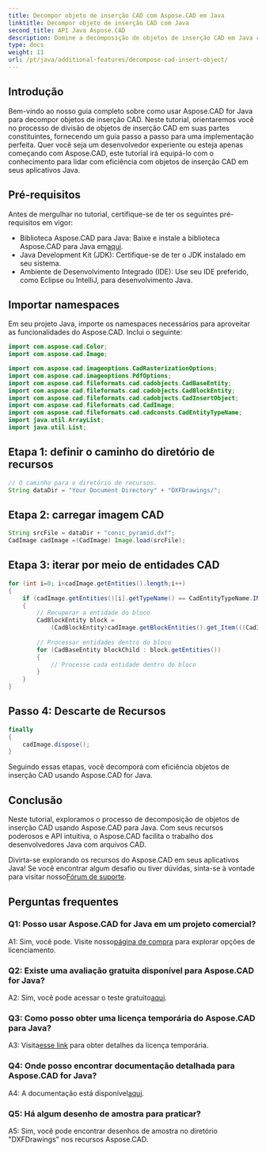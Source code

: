 ```yaml
---
title: Decompor objeto de inserção CAD com Aspose.CAD em Java
linktitle: Decompor objeto de inserção CAD com Java
second_title: API Java Aspose.CAD
description: Domine a decomposição de objetos de inserção CAD em Java com Aspose.CAD. Siga nosso guia passo a passo para um manuseio eficiente. Mergulhe no mundo da manipulação CAD.
type: docs
weight: 11
url: /pt/java/additional-features/decompose-cad-insert-object/
---
```

## Introdução

Bem-vindo ao nosso guia completo sobre como usar Aspose.CAD for Java para decompor objetos de inserção CAD. Neste tutorial, orientaremos você no processo de divisão de objetos de inserção CAD em suas partes constituintes, fornecendo um guia passo a passo para uma implementação perfeita. Quer você seja um desenvolvedor experiente ou esteja apenas começando com Aspose.CAD, este tutorial irá equipá-lo com o conhecimento para lidar com eficiência com objetos de inserção CAD em seus aplicativos Java.

## Pré-requisitos

Antes de mergulhar no tutorial, certifique-se de ter os seguintes pré-requisitos em vigor:

- Biblioteca Aspose.CAD para Java: Baixe e instale a biblioteca Aspose.CAD para Java em[aqui](https://releases.aspose.com/cad/java/).
- Java Development Kit (JDK): Certifique-se de ter o JDK instalado em seu sistema.
- Ambiente de Desenvolvimento Integrado (IDE): Use seu IDE preferido, como Eclipse ou IntelliJ, para desenvolvimento Java.

## Importar namespaces

Em seu projeto Java, importe os namespaces necessários para aproveitar as funcionalidades do Aspose.CAD. Inclui o seguinte:

```java
import com.aspose.cad.Color;
import com.aspose.cad.Image;

import com.aspose.cad.imageoptions.CadRasterizationOptions;
import com.aspose.cad.imageoptions.PdfOptions;
import com.aspose.cad.fileformats.cad.cadobjects.CadBaseEntity;
import com.aspose.cad.fileformats.cad.cadobjects.CadBlockEntity;
import com.aspose.cad.fileformats.cad.cadobjects.CadInsertObject;
import com.aspose.cad.fileformats.cad.CadImage;
import com.aspose.cad.fileformats.cad.cadconsts.CadEntityTypeName;
import java.util.ArrayList;
import java.util.List;
```

## Etapa 1: definir o caminho do diretório de recursos

```java
// O caminho para o diretório de recursos.
String dataDir = "Your Document Directory" + "DXFDrawings/";
```

## Etapa 2: carregar imagem CAD

```java
String srcFile = dataDir + "conic_pyramid.dxf";
CadImage cadImage =(CadImage) Image.load(srcFile);
```

## Etapa 3: iterar por meio de entidades CAD

```java
for (int i=0; i<cadImage.getEntities().length;i++)
{
    if (cadImage.getEntities()[i].getTypeName() == CadEntityTypeName.INSERT)
    {
        // Recuperar a entidade do bloco
        CadBlockEntity block =
            (CadBlockEntity)cadImage.getBlockEntities().get_Item(((CadInsertObject)cadImage.getEntities()[i]).getName());
            
        // Processar entidades dentro do bloco
        for (CadBaseEntity blockChild : block.getEntities())
        {
            // Processe cada entidade dentro do bloco
        }
    }
}
```

## Passo 4: Descarte de Recursos

```java
finally
{
    cadImage.dispose();
}
```

Seguindo essas etapas, você decomporá com eficiência objetos de inserção CAD usando Aspose.CAD for Java.

## Conclusão

Neste tutorial, exploramos o processo de decomposição de objetos de inserção CAD usando Aspose.CAD para Java. Com seus recursos poderosos e API intuitiva, o Aspose.CAD facilita o trabalho dos desenvolvedores Java com arquivos CAD.

 Divirta-se explorando os recursos do Aspose.CAD em seus aplicativos Java! Se você encontrar algum desafio ou tiver dúvidas, sinta-se à vontade para visitar nosso[Fórum de suporte](https://forum.aspose.com/c/cad/19).

## Perguntas frequentes

### Q1: Posso usar Aspose.CAD for Java em um projeto comercial?

 A1: Sim, você pode. Visite nosso[página de compra](https://purchase.aspose.com/buy) para explorar opções de licenciamento.

### Q2: Existe uma avaliação gratuita disponível para Aspose.CAD for Java?

 A2: Sim, você pode acessar o teste gratuito[aqui](https://releases.aspose.com/).

### Q3: Como posso obter uma licença temporária do Aspose.CAD para Java?

 A3: Visita[esse link](https://purchase.aspose.com/temporary-license/) para obter detalhes da licença temporária.

### Q4: Onde posso encontrar documentação detalhada para Aspose.CAD for Java?

 A4: A documentação está disponível[aqui](https://reference.aspose.com/cad/java/).

### Q5: Há algum desenho de amostra para praticar?

A5: Sim, você pode encontrar desenhos de amostra no diretório "DXFDrawings" nos recursos Aspose.CAD.